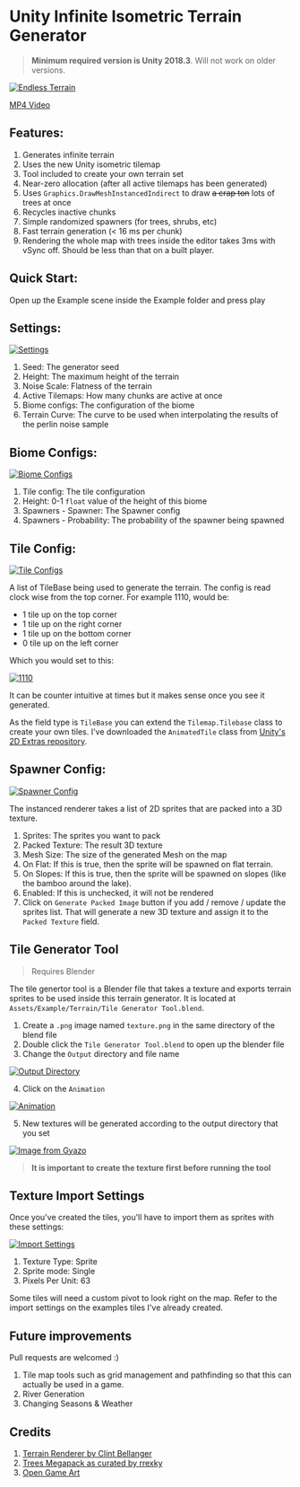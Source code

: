 Unity Infinite Isometric Terrain Generator
=================================

> **Minimum required version is Unity 2018.3**. Will not work on older versions.

[![Endless Terrain](https://i.gyazo.com/c23baacdebd93f8f02caa634cabcf5df.gif)](https://gyazo.com/c23baacdebd93f8f02caa634cabcf5df)

[MP4 Video](https://gyazo.com/c23baacdebd93f8f02caa634cabcf5df)

## Features:

1. Generates infinite terrain
2. Uses the new Unity isometric tilemap
3. Tool included to create your own terrain set
4. Near-zero allocation (after all active tilemaps has been generated)
5. Uses `Graphics.DrawMeshInstancedIndirect` to draw ~~a crap ton~~ lots of trees at once
6. Recycles inactive chunks
7. Simple randomized spawners (for trees, shrubs, etc)
8. Fast terrain generation (< 16 ms per chunk)
9. Rendering the whole map with trees inside the editor takes 3ms with vSync off. Should be less than that on a built player.

## Quick Start:

Open up the Example scene inside the Example folder and press play 

## Settings:

[![Settings](https://i.gyazo.com/b76ce447800d593d1438cad92a83d920.png)](https://gyazo.com/b76ce447800d593d1438cad92a83d920)

1. Seed: The generator seed
2. Height: The maximum height of the terrain
3. Noise Scale: Flatness of the terrain
4. Active Tilemaps: How many chunks are active at once
5. Biome configs: The configuration of the biome
6. Terrain Curve: The curve to be used when interpolating the results of the perlin noise sample

## Biome Configs:

[![Biome Configs](https://i.gyazo.com/8ea76d7b586b2135660135bd44616103.png)](https://gyazo.com/8ea76d7b586b2135660135bd44616103)

1. Tile config: The tile configuration
2. Height: 0-1 `float` value of the height of this biome
3. Spawners - Spawner: The Spawner config
4. Spawners - Probability: The probability of the spawner being spawned

## Tile Config:

[![Tile Configs](https://i.gyazo.com/2c57989243fe668cbdf5b77a58107085.png)](https://gyazo.com/2c57989243fe668cbdf5b77a58107085)

A list of TileBase being used to generate the terrain. The config is read clock wise from the top corner. For example 1110, would be:

- 1 tile up on the top corner
- 1 tile up on the right corner
- 1 tile up on the bottom corner
- 0 tile up on the left corner

Which you would set to this:

[![1110](https://i.gyazo.com/4301a16de541fa600894a06bfc02f119.png)](https://gyazo.com/4301a16de541fa600894a06bfc02f119)

It can be counter intuitive at times but it makes sense once you see it generated.

As the field type is `TileBase` you can extend the `Tilemap.Tilebase` class to create your own tiles. I've downloaded the `AnimatedTile` class from [Unity's 2D Extras repository](https://github.com/Unity-Technologies/2d-extras/).

## Spawner Config:

[![Spawner Config](https://i.gyazo.com/7801fc7c2c932d4eee77a2d1a861b19d.png)](https://gyazo.com/7801fc7c2c932d4eee77a2d1a861b19d)

The instanced renderer takes a list of 2D sprites that are packed into a 3D texture.

1. Sprites: The sprites you want to pack
2. Packed Texture: The result 3D texture
3. Mesh Size: The size of the generated Mesh on the map
4. On Flat: If this is true, then the sprite will be spawned on flat terrain.
5. On Slopes: If this is true, then the sprite will be spawned on slopes (like the bamboo around the lake).
6. Enabled: If this is unchecked, it will not be rendered
7. Click on `Generate Packed Image` button if you add / remove / update the sprites list. That will generate a new 3D texture and assign it to the `Packed Texture` field.

## Tile Generator Tool

> Requires Blender

The tile genertor tool is a Blender file that takes a texture and exports terrain sprites to be used inside this terrain generator. It is located at  `Assets/Example/Terrain/Tile Generator Tool.blend`.

1. Create a `.png` image named `texture.png` in the same directory of the blend file
2. Double click the `Tile Generator Tool.blend` to open up the blender file
3. Change the `Output` directory and file name

[![Output Directory](https://i.gyazo.com/9f8da7c3a4fcf64228ad63118209c875.png)](https://gyazo.com/9f8da7c3a4fcf64228ad63118209c875)

4. Click on the `Animation` 

[![Animation](https://i.gyazo.com/4df06d853db9d7e2375906b13a2f6b9b.png)](https://gyazo.com/4df06d853db9d7e2375906b13a2f6b9b)

5. New textures will be generated according to the output directory that you set 

[![Image from Gyazo](https://i.gyazo.com/6d3cde69ab042ae0b98763a7f8870e81.png)](https://gyazo.com/6d3cde69ab042ae0b98763a7f8870e81)

> **It is important to create the texture first before running the tool**


## Texture Import Settings

Once you've created the tiles, you'll have to import them as sprites with these settings:

[![Import Settings](https://i.gyazo.com/a0b1082c7ca7514b4cbc1d01c660f5cb.png)](https://gyazo.com/a0b1082c7ca7514b4cbc1d01c660f5cb)

1. Texture Type: Sprite
2. Sprite mode: Single
3. Pixels Per Unit: 63

Some tiles will need a custom pivot to look right on the map. Refer to the import settings on the examples tiles I've already created.

## Future improvements 

Pull requests are welcomed :)

1. Tile map tools such as grid management and pathfinding so that this can actually be used in a game.
2. River Generation
3. Changing Seasons & Weather

## Credits

1. [Terrain Renderer by Clint Bellanger](https://opengameart.org/content/terrain-renderer)
2. [Trees Megapack as curated by rrexky](https://opengameart.org/content/trees-mega-pack-cc-by-30-0)
3. [Open Game Art](https://opengameart.org)
